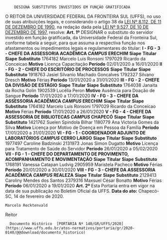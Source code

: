         DESIGNA SUBSTITUTOS INVESTIDOS EM FUNÇÃO GRATIFICADA  

 O REITOR DA UNIVERSIDADE FEDERAL DA FRONTEIRA SUL (UFFS), no uso de suas atribuições legais, e considerando o artigo 38 da [LEI Nº 8.112, DE 11 DE DEZEMBRO DE 1990](http://www.planalto.gov.br/ccivil_03/leis/l8112cons.htm), na redação dada pela [LEI Nº 9.527, DE 10 DE DEZEMBRO DE 1997](http://www.planalto.gov.br/ccivil_03/Leis/L9527.htm), resolve:   **Art. 1º**  DESIGNAR o substituto do servidor investido em função gratificada, da Universidade Federal da Fronteira Sul, conforme tabela a seguir, para que assuma a respectiva função nos afastamentos ou impedimentos legais e regulamentares do titular: **I - FG - 3 - CHEFE DA ASSESSORIA ACADÊMICA *CAMPUS*  ERECHIM**     **Siape**   **Titular**   **Siape**   **Substituto**     1764182   Marcelo Luis Ronsoni   1797029   Ricardo da Conceicao     **Motivo**   Licença Capacitação   **Período**   02/01/2020 a 16/01/2020     **II - FG - 2 - CHEFE DO ESCRITÓRIO DE PROCESSOS**     **Siape**   **Titular**   **Siape**   **Substituto**     1918763   Jasiel Silvanio Machado Goncalves   1792327   Silvano Dresch     **Motivo**   Férias   **Período**   13/01/2020 a 31/01/2020     **III - FG - 2 - CHEFE DA DIVISÃO DE ESTÁGIO**     **Siape**   **Titular**   **Siape**   **Substituto**     1764038   Janaita da Rocha Golin   1902539   Lucélia Peron     **Motivo**   Ausência para Doação de Sangue   **Período**   17/01/2020 a 17/01/2020     **IV - FG - 3 - CHEFE DA ASSESSORIA ACADÊMICA *CAMPUS*  ERECHIM**     **Siape**   **Titular**   **Siape**   **Substituto**     1764182   Marcelo Luis Ronsoni   1797029   Ricardo da Conceicao     **Motivo**   Férias   **Período**   17/01/2020 a 26/01/2020     **V - FG - 4 - CHEFE DA ASSESSORIA DE BIBLIOTECAS *CAMPUS*  CHAPECÓ**     **Siape**   **Titular**   **Siape**   **Substituto**     1421762   Suelen Spindola Bilhar   1180779   Ana Victoria Gomes da Silva     **Motivo**   Licença por Motivo de Doença em Pessoa da Família   **Período**   17/01/2020 a 31/01/2020     **VI - FG - 1 - COORDENADOR ADJUNTO DE LABORATÓRIOS *CAMPUS*  CERRO LARGO**     **Siape**   **Titular**   **Siape**   **Substituto**     1977497   Caroline Badzinski   2131973   Jonas Simon Dugatto     **Motivo**   Licença para Tratamento de Saúde do Servidor   **Período**   26/01/2020 a 05/02/2020     **VII - FG - 1 - CHEFE DO DEPARTAMENTO DE PROVIMENTO, ACOMPANHAMENTO E MOVIMENTAÇÃO**     **Siape**   **Titular**   **Siape**   **Substituto**     1768191   Vanessa Catapan Ludvig   2905959   Maristela Pacheco     **Motivo**   Férias   **Período**   20/01/2020 a 30/01/2020     **VIII - FG - 3 - CHEFE DA ASSESSORIA ACADÊMICA *CAMPUS*  REALEZA**     **Siape**   **Titular**   **Siape**   **Substituto**     2129413   Caroliny Mendes dos Santos   2379316   Maxsuel César Bonatto     **Motivo**   Férias   **Período**   06/01/2020 a 19/01/2020       **Art. 2º**  Esta Portaria entra em vigor na data de sua publicação no Boletim Oficial da UFFS.      **Data do ato:** Chapecó-SC, 14 de fevereiro de 2020.   
 

    Marcelo Recktenvald   
 Reitor 

      Documento Histórico  [PORTARIA Nº 140/GR/UFFS/2020](https://www.uffs.edu.br/atos-normativos/portaria/gr/2020-0140/@@download/documento_historico)     
      